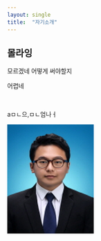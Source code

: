 ```yaml
---
layout: single
title:  "자기소개"
---
```


## 몰라잉



모르겠네 어떻게 써야할지 

어렵네

​                           

aㅁㄴ으,ㅁㄴ엄나ㅓ















  ![112](../images/2021-03-21-first/112.jpg)   
